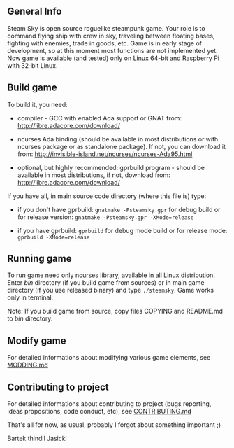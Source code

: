 ## General Info

Steam Sky is open source roguelike steampunk game. Your role is to command flying 
ship with crew in sky, traveling between floating bases, fighting with enemies, trade in 
goods, etc. Game is in early stage of development, so at this moment most functions 
are not implemented yet. Now game is available (and tested) only on Linux 64-bit and 
Raspberry Pi with 32-bit Linux.

## Build game

To build it, you need:

* compiler - GCC with enabled Ada support or GNAT from: 
  http://libre.adacore.com/download/

* ncurses Ada binding (should be available in most distributions or with ncurses 
  package or as standalone package). If not, you can download it from:
  http://invisible-island.net/ncurses/ncurses-Ada95.html

* optional, but highly recommended:  gprbuild program - should be available in most 
  distributions, if not, download from: http://libre.adacore.com/download/


If you have all, in main source code directory (where this file is) type: 

* if you don't have gprbuild: `gnatmake -Psteamsky.gpr` for debug build or for
  release version: `gnatmake -Psteamsky.gpr -XMode=release`

* if you have gprbuild: `gprbuild` for debug mode build or for release mode: 
  `gprbuild -XMode=release`


## Running game
To run game need only ncurses library, available in all Linux distribution.
Enter *bin* directory (if you build game from sources) or in main game 
directory (if you use released binary) and type `./steamsky`. Game works 
only in terminal.

Note: If you build game from source, copy files COPYING and README.md to *bin*
directory.

## Modify game
For detailed informations about modifying various game elements, see
[MODDING.md](MODDING.md)

## Contributing to project
For detailed informations about contributing to project (bugs reporting, ideas
propositions, code conduct, etc), see [CONTRIBUTING.md](CONTRIBUTING.md)


That's all for now, as usual, probably I forgot about something important ;)

Bartek thindil Jasicki
